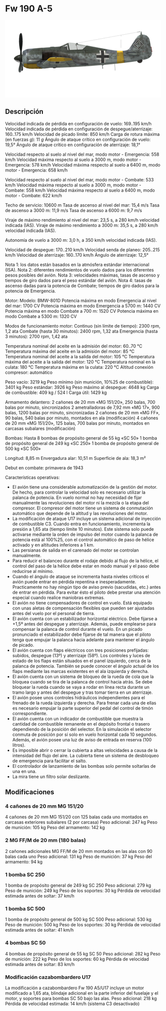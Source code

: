 # Fw 190 A-5

![fw190a5](../images/fw190a5.png)

## Descripción

Velocidad indicada de pérdida en configuración de vuelo: 169..195 km/h
Velocidad indicada de pérdida en configuración de despegue/aterrizaje: 160..175 km/h
Velocidad de picado límite: 850 km/h
Carga de rotura máxima (en fuerzas <i>g</i>): 11 <i>g</i>
Ángulo de ataque crítico en configuración de vuelo: 19,5°
Ángulo de ataque crítico en configuración de aterrizaje: 18,1°

Velocidad respecto al suelo al nivel del mar, modo motor - Emergencia: 558 km/h
Velocidad máxima respecto al suelo a 3000 m, modo motor - Emergencia: 578 km/h
Velocidad máxima respecto al suelo a 6400 m, modo motor - Emergencia: 658 km/h

Velocidad respecto al suelo al nivel del mar, modo motor - Combate: 533 km/h
Velocidad máxima respecto al suelo a 3000 m, modo motor - Combate: 558 km/h
Velocidad máxima respecto al suelo a 6400 m, modo motor - Combate: 622 km/h

Techo de servicio: 10600 m
Tasa de ascenso al nivel del mar: 15,4 m/s
Tasa de ascenso a 3000 m: 11,9 m/s
Tasa de ascenso a 6000 m: 9,7 m/s

Viraje de máximo rendimiento al nivel del mar: 23,5 s, a 280 km/h velocidad indicada (IAS).
Viraje de máximo rendimiento a 3000 m: 35,5 s, a 280 km/h velocidad indicada (IAS).

Autonomía de vuelo a 3000 m: 3,0 h, a 350 km/h velocidad indicada (IAS).

Velocidad de despegue: 170..210 km/h
Velocidad senda de planeo: 205..215 km/h
Velocidad de aterrizaje: 160..170 km/h
Ángulo de aterrizaje: 12,5°

Nota 1: los datos están basados en la atmósfera estándar internacional (ISA).
Nota 2: diferentes rendimientos de vuelo dados para los diferentes pesos posibles del avión.
Nota 3: velocidades máximas, tasas de ascenso y tiempos de giro dados para el peso estándar del avión.
Nota 4: tasas de ascenso dadas para la potencia de Combate; tiempos de giro dados para la potencia de Emergencia.

Motor:
Modelo: BMW-801D
Potencia máxima en modo Emergencia al nivel del mar: 1700 CV
Potencia máxima en modo Emergencia a 5700 m: 1440 CV
Potencia máxima en modo Combate a 700 m: 1520 CV
Potencia máxima en modo Combate a 5300 m: 1320 CV

Modos de funcionamiento motor:
Continuo (sin límite de tiempo): 2300 rpm, 1,2 ata
Combate (hasta 30 minutos): 2400 rpm, 1,32 ata
Emergencia (hasta 3 minutos): 2700 rpm, 1,42 ata

Temperatura nominal del aceite en la admisión del motor: 60..70 °C
Temperatura máxima del aceite en la admisión del motor: 85 °C
Temperatura nominal del aceite a la salida del motor: 105 °C
Temperatura máxima del aceite a la salida del motor: 120 °C
Temperatura nominal en la culata: 180 °C
Temperatura máxima en la culata: 220 °C
Altitud conexión compresor: automático

Peso vacío: 3219 kg
Peso mínimo (sin munición, 10%25 de combustible): 3401 kg
Peso estándar: 3926 kg
Peso máximo al despegue: 4648 kg
Carga de combustible: 409 kg / 524 l
Carga útil: 1429 kg

Armamento delantero:
2 cañones de 20 mm «MG 151/20», 250 balas, 700 balas por minuto, sincronizados
2 ametralladoras de 7,92 mm «MG 17», 900 balas, 1200 balas por minuto, sincronizadas
2 cañones de 20 mm «MG FF», 90 balas, 540 balas por minuto, montados en ala (modificación)
4 cañones de 20 mm «MG 151/20», 125 balas, 700 balas por minuto, montados en carcasas subalares (modificación)

Bombas:
Hasta 8 bombas de propósito general de 55 kg «SC 50»
1 bomba de propósito general de 249 kg «SC 250»
1 bomba de propósito general de 500 kg «SC 500»

Longitud: 8,85 m
Envergadura alar: 10,51 m
Superficie de ala: 18,3 m²

Debut en combate: primavera de 1943

Características operativas:
- El avión tiene una considerable automatización de la gestión del motor. De hecho, para controlar la velocidad solo es necesario utilizar la palanca de potencia. En vuelo normal no hay necesidad de fijar manualmente las revoluciones del motor ni la mezcla o la etapa del compresor. El compresor del motor tiene un sistema de conmutación automático que depende de la altitud y las revoluciones del motor.
- La modificación de ataque U17 incluye un sistema adicional de inyección de combustible C3. Cuando entra en funcionamiento, incrementa la presión a 1,65 ata (tiempo límite 10 minutos). Este sistema solo puede activarse mediante la orden de impulso del motor cuando la palanca de potencia está al 100%25, con el control automático de paso de hélice activado y en altitudes inferiores a 1 km.
- Las persianas de salida en el carenado del motor se controlan manualmente.
- Para reducir el balanceo durante el rodaje debido al flujo de la hélice, el control del paso de la hélice debe estar en modo manual y el paso debe reducirse al mínimo.
- Cuando el ángulo de ataque se incrementa hasta niveles críticos el avión puede entrar en pérdida repentina e inesperadamente. Practicamente no hay ningún tipo de aviso previo (sacudidas, etc.) antes de entrar en pérdida. Para evitar ésto el piloto debe prestar una atención especial cuando realice maniobras extremas.
- El avión no tiene compensadores de control en vuelo. Está equipado con unas aletas de compensación flexibles que pueden ser ajustadas antes del vuelo por el personal de tierra.
- El avión cuenta con un estabilizador horizontal eléctrico. Debe fijarse a +1,5º antes del despegue y aterrizaje. Además, puede emplearse para compensar la palanca de control durante el vuelo. En un picado pronunciado el estabilizador debe fijarse de tal manera que el piloto tenga que empujar la palanca hacia adelante para mantener el ángulo de picado.
- El avión cuenta con flaps eléctricos con tres posiciones prefijadas: subidos, despegue (13º) y aterrizaje (58º). Los controles y luces de estado de los flaps están situados en el panel izquierdo, cerca de la palanca de potencia. También se puede conocer el ángulo actual de los flaps mediante las marcas existentes en el ala izquierda y derecha.
- El avión cuenta con un sistema de bloqueo de la rueda de cola que la bloquea cuando se tira de la palanca de control hacia atrás. Se debe bloquear la rueda cuando se vaya a rodar en línea recta durante un tramo largo y antes del despegue y tras tomar tierra en un aterrizaje.
- El avión posee unos controles hidráulicos independientes para el frenado de la rueda izquierda y derecha. Para frenar cada una de ellas es necesario empujar la parte superior del pedal del control de timón correspondiente.
- El avión cuenta con un indicador de combustible que muestra la cantidad de combustible remanente en el depósito frontal o trasero dependiendo de la posición del selector. En la simulación el selector conmuta de posición por sí solo en vuelo horizontal cada 10 segundos. Además, el avión posee una luz de aviso de entrada en reserva (100 litros).
- Es imposible abrir o cerrar la cubierta a altas velocidades a causa de la intensidad del flujo del aire. La cubierta tiene un sistema de desbloqueo de emergencia para facilitar el salto.
- El controlador de lanzamiento de las bombas solo permite soltarlas de una en una.
- La mira tiene un filtro solar deslizante.

## Modificaciones


### 4 cañones de 20 mm MG 151/20

4 cañones de 20 mm MG 151/20 con 125 balas cada uno montados en carcasas exteriores subalares (2 por carcasa)
Peso adicional: 247 kg
Peso de munición: 105 kg
Peso del armamento: 142 kg


### 2 MG FF/M de 20 mm (180 balas)

2 cañones adicionales MG FF/M de 20 mm montados en las alas con 90 balas cada uno
Peso adicional: 131 kg
Peso de munición: 37 kg
Peso del armamento: 94 kg


### 1 bomba SC 250

1 bomba de propósito general de 249 kg SC 250
Peso adicional: 279 kg
Peso de munición: 249 kg
Peso de los soportes: 30 kg
Pérdida de velocidad estimada antes de soltar: 37 km/h


### 1 bomba SC 500

1 bomba de propósito general de 500 kg SC 500
Peso adicional: 530 kg
Peso de munición: 500 kg
Peso de los soportes: 30 kg
Pérdida de velocidad estimada antes de soltar: 41 km/h


### 4 bombas SC 50

4 bombas de propósito general de 55 kg SC 50
Peso adicional: 282 kg
Peso de munición: 222 kg
Peso de los soportes: 60 kg
Pérdida de velocidad estimada antes de soltar: 83 km/h


### Modificación cazabombardero U17

La modificación a cazabombardero Fw 190 A5/U17 incluye un motor modificado a 1,65 ata, blindaje adicional en la parte inferior del fuselaje y el motor, y soportes para bombas SC 50 bajo las alas.
Peso adicional: 218 kg
Pérdida de velocidad estimada: 14 km/h (sistema C3 desactivado)